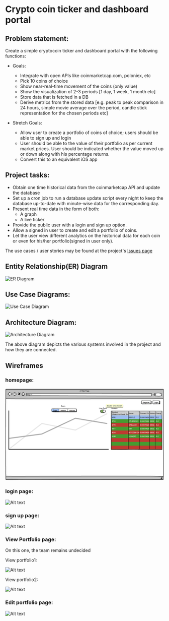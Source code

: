 # Crypto coin ticker and dashboard portal

## Problem statement:

Create a simple cryptocoin ticker and dashboard portal with the following functions:

- Goals:
  - Integrate with open APIs like coinmarketcap.com, poloniex, etc
  - Pick 10 coins of choice
  - Show near-real-time movement of the coins (only value)
  - Show the visualization of 2-3 periods [1 day, 1 week, 1 month etc]
  - Store data that is fetched in a DB
  - Derive metrics from the stored data [e.g. peak to peak comparison in 24 hours, simple movie average over the period, candle stick representation for the chosen periods etc]

- Stretch Goals:
  - Allow user to create a portfolio of coins of choice; users should be able to sign up and login
  - User should be able to the value of their portfolio as per current market prices. User should be indicated whether the value moved up or down along with his percentage returns.
  - Convert this to an equivalent iOS app

## Project tasks:

- Obtain one time historical data from the coinmarketcap API and update the database
- Set up a cron job to run a database update script every night to keep the database up-to-date with minute-wise data for the corresponding day.
- Present real time data in the form of both:
  - A graph
  - A live ticker
- Provide the public user with a login and sign up option.
- Allow a signed in user to create and edit a portfolio of coins.
- Let the user view different analytics on the historical data for each coin or even for his/her portfolio(signed in user only).


The use cases / user stories may be found at the project's [Issues page](https://github.com/shubhamzanwar/cryptocoin-folio/issues)

## Entity Relationship(ER) Diagram

![ER Diagram](https://github.com/shubhamzanwar/cryptocoin-folio/blob/master/Docs/er.jpg)

## Use Case Diagrams:

![Use Case Diagram](https://github.com/shubhamzanwar/cryptocoin-folio/blob/master/Docs/usecaseDiagram.png)

## Architecture Diagram:

![Architecture Diagram](https://github.com/shubhamzanwar/cryptocoin-folio/blob/master/Docs/architechtureDiagram.png)

The above diagram depicts the various systems involved in the project and how they are connected.

## Wireframes

### homepage:

![Alt text](https://github.com/TechUniv2018/cryptocoin-folio/blob/master/Docs/wireframes/homepage.png)

### login page:

![Alt text](https://github.com/shubhamzanwar/cryptocoin-folio/blob/master/Docs/wireframes/login.png)

### sign up page:

![Alt text](https://github.com/shubhamzanwar/cryptocoin-folio/blob/master/Docs/wireframes/register.png)

### View Portfolio page:

On this one, the team remains undecided

View portfolio1:

![Alt text](https://github.com/shubhamzanwar/cryptocoin-folio/blob/master/Docs/wireframes/viewportfolio1.png)

View portfolio2:

![Alt text](https://github.com/shubhamzanwar/cryptocoin-folio/blob/master/Docs/wireframes/viewportfolio2.png)

### Edit portfolio page:

![Alt text](https://github.com/shubhamzanwar/cryptocoin-folio/blob/master/Docs/wireframes/editportfolio.png)
